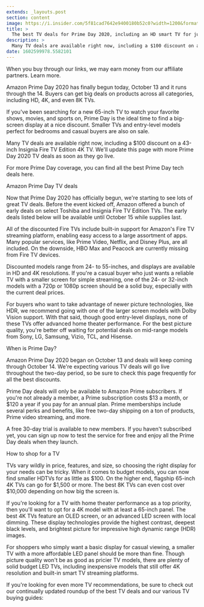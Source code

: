 ```yaml
--- 
extends: _layouts.post 
section: content 
image: https://i.insider.com/5f81cad7642e9400180b52c0?width=1200&format=jpeg 
title: > 
  The best TV deals for Prime Day 2020, including an HD smart TV for just $80 
description: > 
  Many TV deals are available right now, including a $100 discount on a 43-inch Insignia Fire TV Edition 4K TV.We'll update this page with more Prime Day 2020 TV deals as soon as they go live.For more Prime Day coverage, you can find all the best Prime Day tech deals here.Amazon Prime Day TV dealsNow that Prime Day 2020 has officially begun, we're starting to see lots of great TV deals.Prime Day deals will only be available to Amazon Prime subscribers. 
date: 1602599978.5582101 
--- 
```

When you buy through our links, we may earn money from our affiliate partners. Learn more.

Amazon Prime Day 2020 has finally begun today, October 13 and it runs through the 14. Buyers can get big deals on products across all categories, including HD, 4K, and even 8K TVs.

If you've been searching for a new 65-inch TV to watch your favorite shows, movies, and sports on, Prime Day is the ideal time to find a big-screen display at a nice discount. Smaller TVs and entry-level models perfect for bedrooms and casual buyers are also on sale.

Many TV deals are available right now, including a $100 discount on a 43-inch Insignia Fire TV Edition 4K TV. We'll update this page with more Prime Day 2020 TV deals as soon as they go live.

For more Prime Day coverage, you can find all the best Prime Day tech deals here.

Amazon Prime Day TV deals

Now that Prime Day 2020 has officially begun, we're starting to see lots of great TV deals. Before the event kicked off, Amazon offered a bunch of early deals on select Toshiba and Insignia Fire TV Edition TVs. The early deals listed below will be available until October 15 while supplies last.

All of the discounted Fire TVs include built-in support for Amazon's Fire TV streaming platform, enabling easy access to a large assortment of apps. Many popular services, like Prime Video, Netflix, and Disney Plus, are all included. On the downside, HBO Max and Peacock are currently missing from Fire TV devices.

Discounted models range from 24- to 55-inches, and displays are available in HD and 4K resolutions. If you're a casual buyer who just wants a reliable TV with a smaller screen for simple streaming, one of the 24- or 32-inch models with a 720p or 1080p screen should be a solid buy, especially with the current deal prices.

For buyers who want to take advantage of newer picture technologies, like HDR, we recommend going with one of the larger screen models with Dolby Vision support. With that said, though good entry-level displays, none of these TVs offer advanced home theater performance. For the best picture quality, you're better off waiting for potential deals on mid-range models from Sony, LG, Samsung, Vizio, TCL, and Hisense.

When is Prime Day?

Amazon Prime Day 2020 began on October 13 and deals will keep coming through October 14. We're expecting various TV deals will go live throughout the two-day period, so be sure to check this page frequently for all the best discounts.

Prime Day deals will only be available to Amazon Prime subscribers. If you're not already a member, a Prime subscription costs $13 a month, or $120 a year if you pay for an annual plan. Prime memberships include several perks and benefits, like free two-day shipping on a ton of products, Prime video streaming, and more.

A free 30-day trial is available to new members. If you haven't subscribed yet, you can sign up now to test the service for free and enjoy all the Prime Day deals when they launch.

How to shop for a TV

TVs vary wildly in price, features, and size, so choosing the right display for your needs can be tricky. When it comes to budget models, you can now find smaller HDTVs for as little as $100. On the higher end, flagship 65-inch 4K TVs can go for $1,500 or more. The best 8K TVs can even cost over $10,000 depending on how big the screen is.

If you're looking for a TV with home theater performance as a top priority, then you'll want to opt for a 4K model with at least a 65-inch panel. The best 4K TVs feature an OLED screen, or an advanced LED screen with local dimming. These display technologies provide the highest contrast, deepest black levels, and brightest picture for impressive high dynamic range (HDR) images.

For shoppers who simply want a basic display for casual viewing, a smaller TV with a more affordable LED panel should be more than fine. Though picture quality won't be as good as pricier TV models, there are plenty of solid budget LED TVs, including inexpensive models that still offer 4K resolution and built-in smart TV streaming platforms.

If you're looking for even more TV recommendations, be sure to check out our continually updated roundup of the best TV deals and our various TV buying guides: